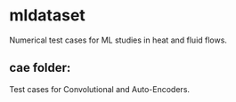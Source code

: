 # mldataset
Numerical test cases for ML studies in heat and fluid flows.

## cae folder:
Test cases for Convolutional and Auto-Encoders.
